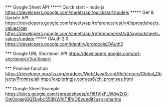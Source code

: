 *** Google Sheet API
***** Quick start - node js
https://developers.google.com/sheets/api/quickstart/nodejs
***** Get & Update API
https://developers.google.com/sheets/api/reference/rest/v4/spreadsheets.values/get
https://developers.google.com/sheets/api/reference/rest/v4/spreadsheets.values/update
***** OAuth 2.0
https://developers.google.com/identity/protocols/OAuth2

*** Google URL Shortener API
https://developers.google.com/url-shortener/v1/url/insert

*** Promise function
https://developer.mozilla.org/en/docs/Web/JavaScript/Reference/Global_Objects/Promise/all
http://exploringjs.com/es6/ch_promises.html

*** Google Sheet Example
https://docs.google.com/spreadsheets/d/161VIxFLW8wZrG-Ow0xqaejGQEbvbc558NWhlT1PqO6w/edit?usp=sharing